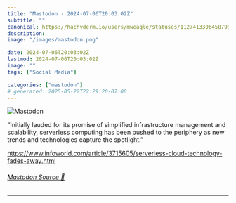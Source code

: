 ```yaml
---
title: "Mastodon - 2024-07-06T20:03:02Z"
subtitle: ""
canonical: https://hachyderm.io/users/mweagle/statuses/112741330645879909
description:
image: "/images/mastodon.png"

date: 2024-07-06T20:03:02Z
lastmod: 2024-07-06T20:03:02Z
image: ""
tags: ["Social Media"]

categories: ["mastodon"]
# generated: 2025-05-22T22:29:20-07:00
---
```

![Mastodon](/images/mastodon.png)

<p>“Initially lauded for its promise of simplified infrastructure management and scalability, serverless computing has been pushed to the periphery as new trends and technologies capture the spotlight.”</p><p><a href="https://www.infoworld.com/article/3715605/serverless-cloud-technology-fades-away.html" target="_blank" rel="nofollow noopener noreferrer" translate="no"><span class="invisible">https://www.</span><span class="ellipsis">infoworld.com/article/3715605/</span><span class="invisible">serverless-cloud-technology-fades-away.html</span></a></p>


###### [Mastodon Source 🐘](https://hachyderm.io/@mweagle/112741330645879909)

___
